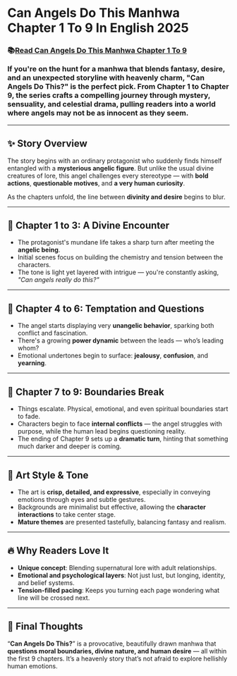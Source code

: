 # Can Angels Do This Manhwa Chapter 1 To 9 In English 2025
<h3> 📚<a href="https://video2leaks.com/" rel="nofollow">Read Can Angels Do This Manhwa Chapter 1 To 9 </a>

If you're on the hunt for a manhwa that blends fantasy, desire, and an unexpected storyline with heavenly charm, **"Can Angels Do This?"** is the perfect pick. From **Chapter 1 to Chapter 9**, the series crafts a compelling journey through **mystery, sensuality, and celestial drama**, pulling readers into a world where angels may not be as innocent as they seem.

---

## ✨ Story Overview

The story begins with an ordinary protagonist who suddenly finds himself entangled with a **mysterious angelic figure**. But unlike the usual divine creatures of lore, this angel challenges every stereotype — with **bold actions**, **questionable motives**, and **a very human curiosity**.

As the chapters unfold, the line between **divinity and desire** begins to blur.

---

## 📖 Chapter 1 to 3: A Divine Encounter

* The protagonist's mundane life takes a sharp turn after meeting the **angelic being**.
* Initial scenes focus on building the chemistry and tension between the characters.
* The tone is light yet layered with intrigue — you're constantly asking, *"Can angels really do this?"*

---

## 📖 Chapter 4 to 6: Temptation and Questions

* The angel starts displaying very **unangelic behavior**, sparking both conflict and fascination.
* There's a growing **power dynamic** between the leads — who’s leading whom?
* Emotional undertones begin to surface: **jealousy**, **confusion**, and **yearning**.

---

## 📖 Chapter 7 to 9: Boundaries Break

* Things escalate. Physical, emotional, and even spiritual boundaries start to fade.
* Characters begin to face **internal conflicts** — the angel struggles with purpose, while the human lead begins questioning reality.
* The ending of Chapter 9 sets up a **dramatic turn**, hinting that something much darker and deeper is coming.

---

## 🎨 Art Style & Tone

* The art is **crisp, detailed, and expressive**, especially in conveying emotions through eyes and subtle gestures.
* Backgrounds are minimalist but effective, allowing the **character interactions** to take center stage.
* **Mature themes** are presented tastefully, balancing fantasy and realism.

---

## 🔥 Why Readers Love It

* **Unique concept**: Blending supernatural lore with adult relationships.
* **Emotional and psychological layers**: Not just lust, but longing, identity, and belief systems.
* **Tension-filled pacing**: Keeps you turning each page wondering what line will be crossed next.

---

## 📌 Final Thoughts

“**Can Angels Do This?**” is a provocative, beautifully drawn manhwa that **questions moral boundaries, divine nature, and human desire** — all within the first 9 chapters. It’s a heavenly story that’s not afraid to explore hellishly human emotions.
